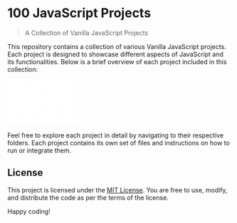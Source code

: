 # 100 JavaScript Projects

> A Collection of Vanilla JavaScript Projects

This repository contains a collection of various Vanilla JavaScript projects. Each project is designed to showcase different aspects of JavaScript and its functionalities. Below is a brief overview of each project included in this collection:

[![Logo](logo.png)](https://100-javascript-projects.vercel.app/)

<!--
1. **Analog Clock**: A project that displays an analog clock and updates the time in real-time.

2. **Box Shadow Generator**: An application that allows users to generate and customize box shadows using CSS.

3. **Chat-GPT**: An interactive chat application powered by GPT (Generative Pre-trained Transformer) model.

4. **Currency Converter App**: An app that enables users to convert currencies based on the latest exchange rates.

5. **Dark Mode**: A project that implements a dark mode feature, allowing users to switch between light and dark themes.

6. **Digital Clock**: A project that displays a digital clock with the ability to toggle between different time formats.

7. **Expense Tracker App**: An application to track and manage personal expenses and incomes.

8. **Github Profile Search**: An app that allows users to search for GitHub profiles and view relevant information.

9. **Language Translator App**: An application that translates text between different languages.

10. **Life Timer**: A project that calculates and displays the remaining time in a person's life based on various factors.

11. **Marks Calculator**: An app that helps calculate marks or grades based on entered scores or percentages.

12. **Math Quiz App**: An interactive quiz app that tests users' mathematical skills with random questions.

13. **Memory Game**: A classic memory game where players match pairs of cards within a specified time limit.

14. **OTP Verification Form**: A form with OTP (One-Time Password) verification functionality for user authentication.

15. **Password Generator**: A tool that generates random and secure passwords based on user-defined criteria.

16. **QR Code Generator**: An app that generates QR codes for inputted data or URLs.

17. **Random Hex Color Generator**: A tool that generates random hexadecimal color codes.

18. **Random Jokes Generator**: An app that displays random jokes fetched from an API.

19. **SatoshiToUSD Converter**: An app that converts Bitcoin Satoshi to USD based on the latest exchange rate.

20. **Weather App**: An application that fetches and displays weather information based on user-provided location. -->

Feel free to explore each project in detail by navigating to their respective folders. Each project contains its own set of files and instructions on how to run or integrate them.

<!--
## Contribution

Contributions to this collection of Vanilla JavaScript projects are welcome. If you have a new project or an improvement to an existing one, feel free to submit a pull request. Please follow the guidelines provided in the repository for contributing. -->

## License

This project is licensed under the [MIT License](LICENSE). You are free to use, modify, and distribute the code as per the terms of the license.

Happy coding!
